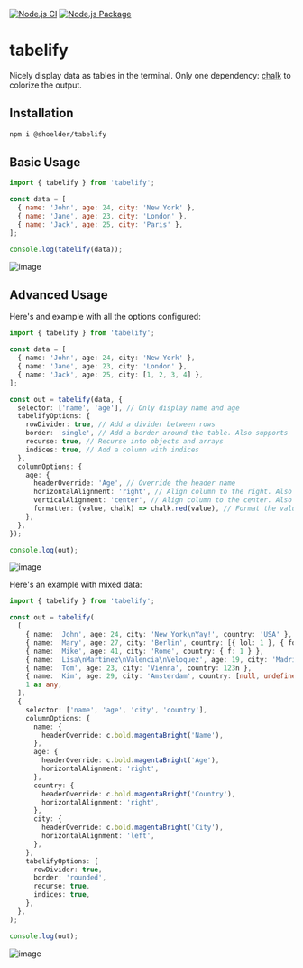 [![Node.js CI](https://github.com/shoedler/tabelify/actions/workflows/node.js.yml/badge.svg)](https://github.com/shoedler/tabelify/actions/workflows/node.js.yml)
[![Node.js Package](https://github.com/shoedler/tabelify/actions/workflows/npm-publish.yml/badge.svg)](https://github.com/shoedler/tabelify/actions/workflows/npm-publish.yml)

# tabelify

Nicely display data as tables in the terminal.
Only one dependency: [chalk](https://github.com/chalk/chalk) to colorize the output.

## Installation

```bash
npm i @shoelder/tabelify
```

## Basic Usage

```javascript
import { tabelify } from 'tabelify';

const data = [
  { name: 'John', age: 24, city: 'New York' },
  { name: 'Jane', age: 23, city: 'London' },
  { name: 'Jack', age: 25, city: 'Paris' },
];

console.log(tabelify(data));
```

![image](https://github.com/shoedler/tabelify/assets/38029550/700d12ba-208d-450d-a607-140351a87070)

## Advanced Usage

Here's and example with all the options configured:

```typescript
import { tabelify } from 'tabelify';

const data = [
  { name: 'John', age: 24, city: 'New York' },
  { name: 'Jane', age: 23, city: 'London' },
  { name: 'Jack', age: 25, city: [1, 2, 3, 4] },
];

const out = tabelify(data, {
  selector: ['name', 'age'], // Only display name and age
  tabelifyOptions: {
    rowDivider: true, // Add a divider between rows
    border: 'single', // Add a border around the table. Also supports 'double', 'rounded', 'bold' and 'ascii'
    recurse: true, // Recurse into objects and arrays
    indices: true, // Add a column with indices
  },
  columnOptions: {
    age: {
      headerOverride: 'Age', // Override the header name
      horizontalAlignment: 'right', // Align column to the right. Also supports 'left' and 'middle'
      verticalAlignment: 'center', // Align column to the center. Also supports 'top' and 'bottom'
      formatter: (value, chalk) => chalk.red(value), // Format the value with chalk
    },
  },
});

console.log(out);
```

![image](https://github.com/shoedler/tabelify/assets/38029550/bc8d5404-e02d-4e20-9a1c-4934868edf67)

Here's an example with mixed data:

```typescript
import { tabelify } from 'tabelify';

const out = tabelify(
  [
    { name: 'John', age: 24, city: 'New York\nYay!', country: 'USA' },
    { name: 'Mary', age: 27, city: 'Berlin', country: [{ lol: 1 }, { foo: 2 }, { bar: 3 }] },
    { name: 'Mike', age: 41, city: 'Rome', country: { f: 1 } },
    { name: 'Lisa\nMartinez\nValencia\nVeloquez', age: 19, city: 'Madrid', country: () => 1 },
    { name: 'Tom', age: 23, city: 'Vienna', country: 123n },
    { name: 'Kim', age: 29, city: 'Amsterdam', country: [null, undefined] },
    1 as any,
  ],
  {
    selector: ['name', 'age', 'city', 'country'],
    columnOptions: {
      name: {
        headerOverride: c.bold.magentaBright('Name'),
      },
      age: {
        headerOverride: c.bold.magentaBright('Age'),
        horizontalAlignment: 'right',
      },
      country: {
        headerOverride: c.bold.magentaBright('Country'),
        horizontalAlignment: 'right',
      },
      city: {
        headerOverride: c.bold.magentaBright('City'),
        horizontalAlignment: 'left',
      },
    },
    tabelifyOptions: {
      rowDivider: true,
      border: 'rounded',
      recurse: true,
      indices: true,
    },
  },
);

console.log(out);
```

![image](https://github.com/shoedler/tabelify/assets/38029550/90be20c0-04ef-478e-9ddc-a8a1f46cbb23)
